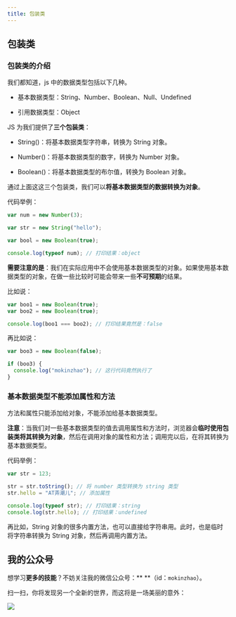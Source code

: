```yaml
---
title: 包装类
---
```


## 包装类

### 包装类的介绍

我们都知道，js 中的数据类型包括以下几种。

- 基本数据类型：String、Number、Boolean、Null、Undefined

- 引用数据类型：Object

JS 为我们提供了**三个包装类**：

- String()：将基本数据类型字符串，转换为 String 对象。

- Number()：将基本数据类型的数字，转换为 Number 对象。

- Boolean()：将基本数据类型的布尔值，转换为 Boolean 对象。

通过上面这这三个包装类，我们可以**将基本数据类型的数据转换为对象**。

代码举例：

```javascript
var num = new Number(3);

var str = new String("hello");

var bool = new Boolean(true);

console.log(typeof num); // 打印结果：object
```

**需要注意的是**：我们在实际应用中不会使用基本数据类型的对象。如果使用基本数据类型的对象，在做一些比较时可能会带来一些**不可预期**的结果。

比如说：

```javascript
var boo1 = new Boolean(true);
var boo2 = new Boolean(true);

console.log(boo1 === boo2); // 打印结果竟然是：false
```

再比如说：

```javascript
var boo3 = new Boolean(false);

if (boo3) {
  console.log("mokinzhao"); // 这行代码竟然执行了
}
```

### 基本数据类型不能添加属性和方法

方法和属性只能添加给对象，不能添加给基本数据类型。

**注意**：当我们对一些基本数据类型的值去调用属性和方法时，浏览器会**临时使用包装类将其转换为对象**，然后在调用对象的属性和方法；调用完以后，在将其转换为基本数据类型。

代码举例：

```javascript
var str = 123;

str = str.toString(); // 将 number 类型转换为 string 类型
str.hello = "AT弄潮儿"; // 添加属性

console.log(typeof str); // 打印结果：string
console.log(str.hello); // 打印结果：undefined
```

再比如，String 对象的很多内置方法，也可以直接给字符串用。此时，也是临时将字符串转换为 String 对象，然后再调用内置方法。

## 我的公众号

想学习**更多的技能**？不妨关注我的微信公众号：**
**（id：`mokinzhao`）。

扫一扫，你将发现另一个全新的世界，而这将是一场美丽的意外：

![](http://api.ffbig.cn/wchatp.jpeg)

